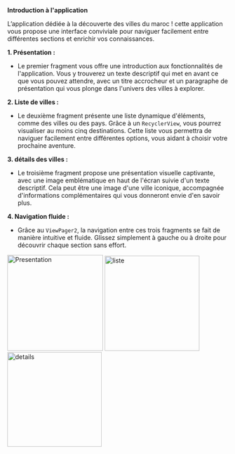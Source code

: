 **Introduction à l'application**

L’application dédiée à la découverte des villes du maroc ! cette application vous propose une interface conviviale pour naviguer facilement entre différentes sections et enrichir vos connaissances.

**1. Présentation :**
   - Le premier fragment vous offre une introduction aux fonctionnalités de l'application. Vous y trouverez un texte descriptif qui met en avant ce que vous pouvez attendre, avec un titre accrocheur et un paragraphe de présentation qui vous plonge dans l'univers des villes à explorer.

**2. Liste de villes :**
   - Le deuxième fragment présente une liste dynamique d'éléments, comme des villes ou des pays. Grâce à un `RecyclerView`, vous pourrez visualiser au moins cinq destinations. Cette liste vous permettra de naviguer facilement entre différentes options, vous aidant à choisir votre prochaine aventure.

**3. détails des villes :**
   - Le troisième fragment propose une présentation visuelle captivante, avec une image emblématique en haut de l'écran suivie d'un texte descriptif. Cela peut être une image d'une ville iconique, accompagnée d'informations complémentaires qui vous donneront envie d'en savoir plus.

**4. Navigation fluide :**
   - Grâce au `ViewPager2`, la navigation entre ces trois fragments se fait de manière intuitive et fluide. Glissez simplement à gauche ou à droite pour découvrir chaque section sans effort.



<img width="218" alt="Presentation" src="https://github.com/user-attachments/assets/32b1ee6e-b585-445d-9e69-9715b77aa427">
<img width="216" alt="liste" src="https://github.com/user-attachments/assets/d132de82-29e4-4777-9b18-a67bf9e03522">
<img width="215" alt="details" src="https://github.com/user-attachments/assets/3b944e23-6dd4-4e18-9cc1-402c069e7e85">


